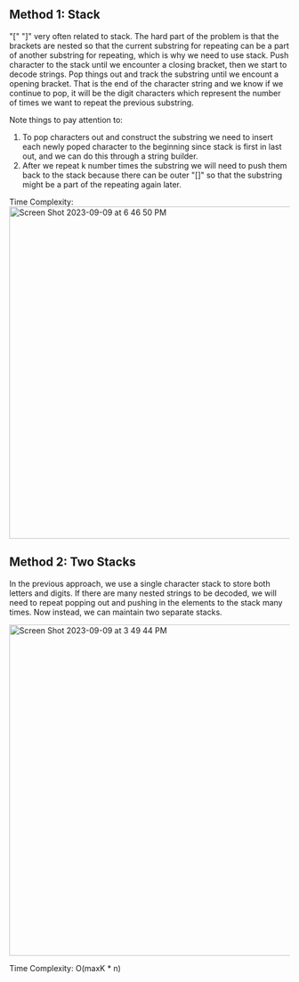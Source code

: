 ## Method 1: Stack

"[" "]" very often related to stack. The hard part of the problem is that the brackets are nested so that the current substring for repeating can be a part of another substring for repeating, which is why we need to use stack. Push character to the stack until we encounter a closing bracket, then we start to decode strings. Pop things out and track the substring until we encount a opening bracket. That is the end of the character string and we know if we continue to pop, it will be the digit characters which represent the number of times we want to repeat the previous substring. </br>

Note things to pay attention to: </br>
1) To pop characters out and construct the substring we need to insert each newly poped character to the beginning since stack is first in last out, and we can do this through a string builder.
2) After we repeat k number times the substring we will need to push them back to the stack because there can be outer "[]" so that the substring might be a part of the repeating again later.

Time Complexity:
<img width="596" alt="Screen Shot 2023-09-09 at 6 46 50 PM" src="https://github.com/MaiJi97/Leetcode/assets/106039830/5df0b93f-49b7-4147-8c1d-40a484377eb7.png">

## Method 2: Two Stacks

In the previous approach, we use a single character stack to store both letters and digits. If there are many nested strings to be decoded, we will need to repeat popping out and pushing in the elements to the stack many times. Now instead, we can maintain two separate stacks.

<img width="594" alt="Screen Shot 2023-09-09 at 3 49 44 PM" src="https://github.com/MaiJi97/Leetcode/assets/106039830/bfa131e3-a8e0-4d5f-bb63-6d6b7a083470.png">

Time Complexity: O(maxK * n)
